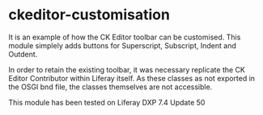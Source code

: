 # ckeditor-customisation

It is an example of how the CK Editor toolbar can be customised. This module simplely adds buttons for Superscript, Subscript, Indent and Outdent.

In order to retain the existing toolbar, it was necessary replicate the CK Editor Contributor within Liferay itself. As these classes as not exported in the OSGI bnd file, the classes themselves are not accessible.

This module has been tested on Liferay DXP 7.4 Update 50
